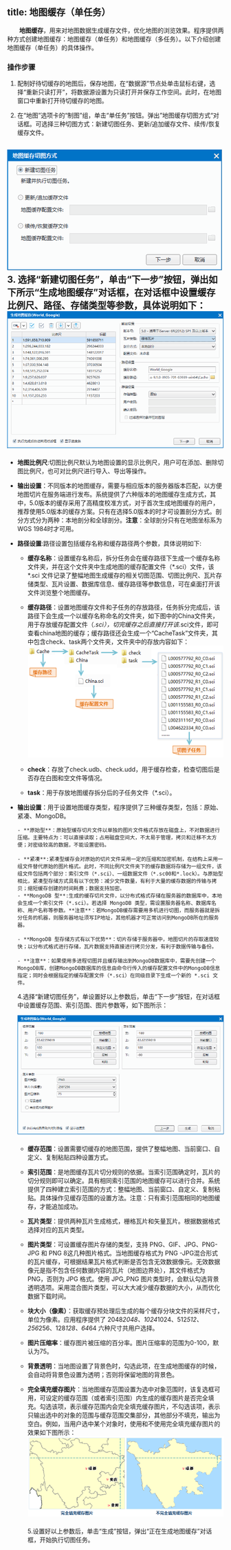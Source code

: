 title: 地图缓存（单任务）
---
　　**地图缓存**，用来对地图数据生成缓存文件，优化地图的浏览效果。程序提供两种方式创建地图缓存：地图缓存（单任务）和地图缓存（多任务）。以下介绍创建地图缓存（单任务）的具体操作。

### 操作步骤     　　

  1. 配制好待切缓存的地图后，保存地图，在“数据源”节点处单击鼠标右键，选择“重新只读打开”，将数据源设置为只读打开并保存工作空间。此时，在地图窗口中重新打开待切缓存的地图。

  2.  在“地图”选项卡的“制图”组，单击“单任务”按钮。弹出”地图缓存切图方式“对话框。可选择三种切图方式：新建切图任务、更新/追加缓存文件、续传/恢复缓存文件。   
   
   ![](img/GenerateCacheMode1.png)     
  3.  选择“新建切图任务”，单击“下一步”按钮，弹出如下所示“**生成地图缓存**”对话框，在对话框中设置缓存比例尺、路径、存储类型等参数，具体说明如下：     
   ![](img/2DCacheDia.png)   
-  
-  **地图比例尺**:切图比例尺默认为地图设置的显示比例尺，用户可在添加、删除切图比例尺，也可对比例尺进行导入、导出等操作。   
  
-   **输出设置**：不同版本的地图缓存，需要与相应版本的服务器版本匹配，以方便地图切片在服务端进行发布。系统提供了六种版本的地图缓存生成方式，其中，5.0版本的缓存采用了高精度校准方式，对于首次生成地图缓存的用户，推荐使用5.0版本的缓存方案。只有在选择5.0版本的时才可设置剖分方式。剖分方式分为两种：本地剖分和全球剖分。**注意**：全球剖分只有在地图坐标系为WGS 1984时才可用。   
-    **路径设置**:路径设置包括缓存名称和缓存路径两个参数，具体说明如下:     
  
      - **缓存名称**：设置缓存名称后，拆分任务会在缓存路径下生成一个缓存名称文件夹，并在这个文件夹中生成地图的缓存配置文件（*.sci）文件，该 *.sci 文件记录了整幅地图生成缓存的相关切图范围、切图比例尺、瓦片存储类型、瓦片设置、数据库信息、缓存路径等参数信息，可在桌面打开该文件浏览整个地图缓存。    
      
      - **缓存路径**：设置地图缓存文件和子任务的存放路径，任务拆分完成后，该路径下会生成一个以缓存名称命名的文件夹，如下图中的China文件夹，用于存放缓存配置文件（*.sci），切完缓存之后直接打开该*.sci文件，即可查看china地图的缓存；缓存路径还会生成一个“CacheTask”文件夹，其中包含check、task两个文件夹，文件夹中的存放内容如下：     
      ![](img/MultiProcessCacheFile.png)     
 
       - **check**：存放了check.udb、check.udd，用于缓存检查，检查切图后是否存在白图和空文件等情况。  
       
       - **task**：用于存放地图缓存拆分后的子任务文件（*.sci）。
    
-  **输出设置**：用于设置地图缓存类型，程序提供了三种缓存类型，包括：原始、紧凑、MongoDB。  
  
       - **原始型**：原始型缓存切片文件以单独的图片文件格式存放在磁盘上，不对数据进行压缩。主要特点为：可以直接读取；占用磁盘空间大，不太易于管理，拷贝和迁移不太方便；对密级较高的数据，不能设置密码。  
         
       - **紧凑**:紧凑型缓存会对原始的切片文件采用一定的压缩和加密机制，在结构上采用一组文件替代原始的图片格式。此时，不同比例尺文件夹下的缓存数据将存储为一组文件，该组文件包括两个部分：索引文件（*.sci）、一组数据文件（*.sc00和*.lock）。与原始型相比，紧凑型存储方式具有以下优势：减少文件数量，有利于大量的缓存数据的传输与拷贝；缩短缓存创建的时间耗费；数据支持加密。
       - **MongoDB 型**:生成的缓存切片文件，以分布式格式存储在服务器的数据库中，本地会生成一个索引文件（*.sci）。若选择 MongoDB 类型，需设置服务器名称、数据库名称、用户名称等参数。**注意**：若MongoDB缓存需要用多机进行切图，而服务器就是拆分任务的机器，则服务器地址须写IP地址，其他机器才可正常访问到MongoDB所在的服务器。  
       
       - **MongoDB 型存储方式有以下优势**：切片存储于服务器中，地图切片的存取速度较快；以分布式格式进行存储，瓦片数据支持直接进行拷贝分发，有利于数据传输与备份。  
       
       - **注意**：如果使用多进程切图并且缓存输出到MongoDB数据库中，需要先创建一个MongoDB库，创建MongoDB数据库的信息由命令行传入的缓存配置文件中的MongoDB信息指定；同时会根据指定的缓存配置文件（*.sci）在同级目录下生成一个新的 *.sci 文件。  
       

   4.选择“新建切图任务”，单设置好以上参数后，单击“下一步”按钮，在对话框中设置缓存范围、索引范围、图片参数等，如下图所示：   
   
   ![](img/CreatecacheDia2.png ) 
 
   - **缓存范围**：设置需要切缓存的地图范围，提供了整幅地图、当前窗口、自定义、复制粘贴四种设置方式。	  
 
   - **索引范围**：是地图缓存瓦片切分规则的依据。当索引范围确定时，瓦片的切分规则即可以确定。具有相同索引范围的地图缓存可以进行合并。系统提供了四种建立索引范围的方式：整幅地图、当前窗口、自定义、复制粘贴。具体操作见缓存范围的设置方法。注意：只有索引范围相同的地图缓存，才能追加成功。　  
   - **瓦片类型**：提供两种瓦片生成格式，栅格瓦片和矢量瓦片。根据数据格式选择对应的瓦片类型。  
   
   - **图片类型**：可设置缓存图片存储的类型，支持 PNG、GIF、JPG、PNG-JPG 和 PNG 8这几种图片格式。当地图缓存格式为 PNG -JPG混合形式的瓦片缓存，可根据结果瓦片格式判断是否包含无效数据像元。无效数据像元是指不包含任何数据内容的瓦片（地图边界处），其文件格式为 PNG，否则为 JPG 格式。使用 JPG_PNG 图片类型时，会默认勾选背景透明选项。采用混合图片类型，可以大大减少缓存数据的大小，从而优化数据下载时间。  
   
   - **块大小（像素）**：获取缓存预处理后生成的每个缓存分块文件的采样尺寸，单位为像素。应用程序提供了 2048*2048、1024*1024、512*512、256*256、128*128、64*64 六种尺寸共用户选择。   
    
   - **图片压缩率**：缓存图片被压缩的百分率。图片压缩率的范围为0-100，默认为75。  
     
   - **背景透明**：当地图设置了背景色时，勾选此项，在生成地图缓存的时候，会自动将背景色设置为透明；否则将保留地图的背景色。  
   
   - **完全填充缓存图片**：当地图缓存范围设置为选中对象范围时，该复选框可用，可设定的缓存范围（或者索引范围）内生成的缓存图片是否完全填充。勾选该项，表示缓存范围内会完全填充缓存图片，不勾选该项，表示只输出选中的对象的范围与缓存范围交集部分，其他部分不填充，输出为空白。例如，当用户选中某个对象时，使用和不使用完全填充缓存图片的效果如下图所示：　　  
   ![](img/FillImage.png)  
  　  
 5.设置好以上参数后，单击“生成”按钮，弹出“正在生成地图缓存”对话框，开始执行切图任务。


   
   
　　 　　
   
 
   
